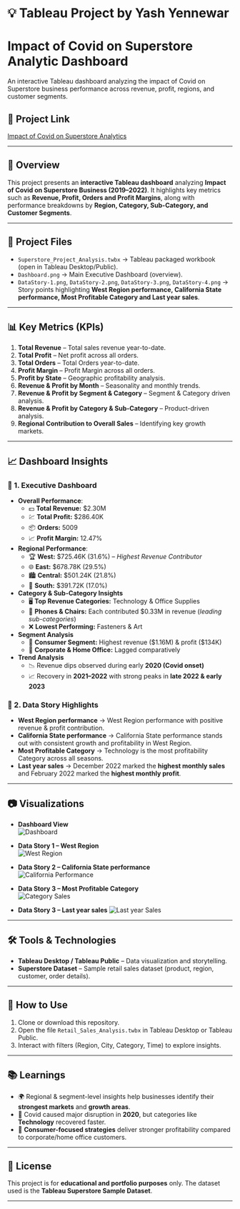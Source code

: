 # 💡 Tableau Project by Yash Yennewar

# **Impact of Covid on Superstore Analytic Dashboard**
An interactive Tableau dashboard analyzing the impact of Covid on Superstore business performance across revenue, profit, regions, and customer segments.

## 📂 Project Link
<a href ="https://public.tableau.com/views/Superstore_Project_Analysis/DataStory?:language=en-US&publish=yes&:sid=&:redirect=auth&:display_count=n&:origin=viz_share_link">Impact of Covid on Superstore Analytics</a>

---

## 📌 Overview
This project presents an **interactive Tableau dashboard** analyzing **Impact of Covid on Superstore Business (2019–2022)**.
It highlights key metrics such as **Revenue, Profit, Orders and Profit Margins**, along with performance breakdowns by **Region, Category, Sub-Category, and Customer Segments**.   

---

## 📂 Project Files
- `Superstore_Project_Analysis.twbx` → Tableau packaged workbook (open in Tableau Desktop/Public).  
- `Dashboard.png` → Main Executive Dashboard (overview).  
- `DataStory-1.png`, `DataStory-2.png`, `DataStory-3.png`, `DataStory-4.png` → Story points highlighting **West Region performance, California State performance, Most Profitable Category and Last year sales**.  

---

## 📊 Key Metrics (KPIs)
1. **Total Revenue** – Total sales revenue year-to-date.  
2. **Total Profit** – Net profit across all orders.  
3. **Total Orders** – Total Orders year-to-date.  
4. **Profit Margin** – Profit Margin across all orders.
5. **Profit by State** – Geographic profitability analysis.  
6. **Revenue & Profit by Month** – Seasonality and monthly trends.  
7. **Revenue & Profit by Segment & Category** – Segment & Category driven analysis.
8. **Revenue & Profit by Category & Sub-Category** – Product-driven analysis.
9. **Regional Contribution to Overall Sales** – Identifying key growth markets.

---

## 📈 Dashboard Insights
### 🔹 1. Executive Dashboard
- **Overall Performance**:
  - 💵 **Total Revenue:** $2.30M  
  - 💹 **Total Profit:** $286.40K 
  - 📦 **Orders:** 5009
  - 📈 **Profit Margin:** 12.47%
- **Regional Performance**:  
  - 🏆 **West:** $725.46K (31.6%) – *Highest Revenue Contributor*
  - 🌐 **East:** $678.78K (29.5%)  
  - 🏙️ **Central:** $501.24K (21.8%)  
  - 🏡 **South:** $391.72K (17.0%) 
- **Category & Sub-Category Insights**  
  - 🖥️ **Top Revenue Categories:** Technology & Office Supplies  
  - 📱 **Phones & Chairs:** Each contributed $0.33M in revenue (*leading sub-categories*)  
  - ❌ **Lowest Performing:** Fasteners & Art  
- **Segment Analysis**  
  - 👥 **Consumer Segment:** Highest revenue ($1.16M) & profit ($134K)  
  - 🏢 **Corporate & Home Office:** Lagged comparatively  
- **Trend Analysis**  
  - 📉 Revenue dips observed during early **2020 (Covid onset)**  
  - 📈 Recovery in **2021–2022** with strong peaks in **late 2022 & early 2023**   

### 🔹 2. Data Story Highlights
- **West Region performance** → West Region performance with positive revenue & profit contribution.  
- **California State performance** → California State performance stands out with consistent growth and profitability in West Region.
- **Most Profitable Category** → Technology is the most profitability Category across all seasons.  
- **Last year sales** → December 2022 marked the **highest monthly sales** and February 2022 marked the **highest monthly profit**.  

---

## 📷 Visualizations
- **Dashboard View**  
  ![Dashboard](Screenshots/Dashboard.png)  

- **Data Story 1 – West Region**  
  ![West Region](Screenshots/DataStory-1.png)  

- **Data Story 2 – California State performance**  
  ![California Performance](Screenshots/DataStory-2.png)  

- **Data Story 3 – Most Profitable Category**  
  ![Category Sales](Screenshots/DataStory-3.png)
  
- **Data Story 3 – Last year sales**
  ![Last year Sales](Screenshots/DataStory-4.png)  

---

## 🛠️ Tools & Technologies
- **Tableau Desktop / Tableau Public** – Data visualization and storytelling.  
- **Superstore Dataset** – Sample retail sales dataset (product, region, customer, order details).  

---

## 🚀 How to Use
1. Clone or download this repository.  
2. Open the file `Retail_Sales_Analysis.twbx` in Tableau Desktop or Tableau Public.  
3. Interact with filters (Region, City, Category, Time) to explore insights.  

---

## 📚 Learnings
- 🌍 Regional & segment-level insights help businesses identify their **strongest markets** and **growth areas**.  
- 🦠 Covid caused major disruption in **2020**, but categories like **Technology** recovered faster.  
- 👥 **Consumer-focused strategies** deliver stronger profitability compared to corporate/home office customers.   

---

## 📜 License
This project is for **educational and portfolio purposes** only. The dataset used is the **Tableau Superstore Sample Dataset**.

---
